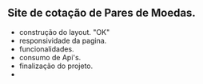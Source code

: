 ## Site de cotação de Pares de Moedas.

- construção do layout. "OK"
- responsividade da pagina.
- funcionalidades.
- consumo de Api's.
- finalização do projeto.
- 

